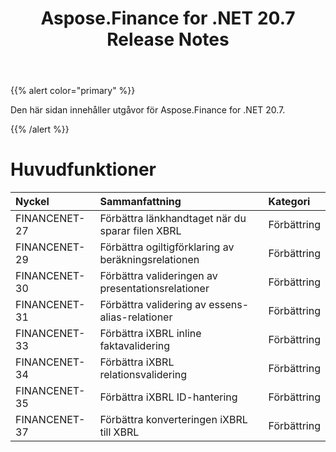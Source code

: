 ﻿---
title: Aspose.Finance for .NET 20.7 Release Notes
type: docs
weight: 80
url: /sv/net/aspose-finance-for-net-20-7-release-notes/
---
{{% alert color="primary" %}}

Den här sidan innehåller utgåvor för Aspose.Finance for .NET 20.7.

{{% /alert %}}

# Huvudfunktioner

|**Nyckel**|**Sammanfattning**|**Kategori**|
|:- |:- |:- |
|FINANCENET-27|Förbättra länkhandtaget när du sparar filen XBRL|Förbättring|
|FINANCENET-29|Förbättra ogiltigförklaring av beräkningsrelationen|Förbättring|
|FINANCENET-30|Förbättra valideringen av presentationsrelationer|Förbättring|
|FINANCENET-31|Förbättra validering av essens-alias-relationer|Förbättring|
|FINANCENET-33|Förbättra iXBRL inline faktavalidering|Förbättring|
|FINANCENET-34|Förbättra iXBRL relationsvalidering|Förbättring|
|FINANCENET-35|Förbättra iXBRL ID-hantering|Förbättring|
|FINANCENET-37|Förbättra konverteringen iXBRL till XBRL|Förbättring|
